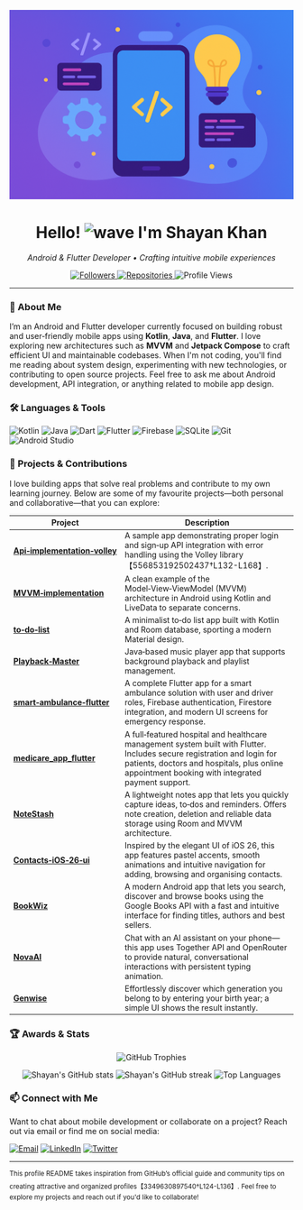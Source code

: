 <!--
  Shayan Khan's GitHub profile README
  -------------------------------------------------------------
  The design of this profile README follows best‑practice guidance on making
  your profile stand out: use a banner image, badges and icons for visual
  appeal, detail your skills succinctly, and showcase your projects and
  collaborations【3349630897540†L124-L136】. It’s organised into clearly
  labeled sections to make it easy to navigate and keep up to date【3349630897540†L124-L142】.
-->

<p align="center">
  <img src="banner.png" alt="Illustration of mobile development" />
</p>

<h1 align="center">Hello! <img src="https://media.giphy.com/media/hvRJCLFzcasrR4ia7z/giphy.gif" width="28" alt="wave"> I'm Shayan Khan</h1>

<p align="center"><em>Android &amp; Flutter Developer • Crafting intuitive mobile experiences</em></p>

<div align="center">
  <!-- Dynamic badges: follower count, repository count, profile views -->
  <a href="https://github.com/shayann07?tab=followers">
    <img src="https://img.shields.io/github/followers/shayann07?label=Followers&amp;style=for-the-badge&amp;color=blue" alt="Followers">
  </a>
  <a href="https://github.com/shayann07?tab=repositories">
    <!-- Updated repository count -->
    <img src="https://img.shields.io/badge/Repositories-28-blueviolet?style=for-the-badge" alt="Repositories">
  </a>
  <img src="https://komarev.com/ghpvc/?username=shayann07&amp;style=for-the-badge&amp;color=brightgreen" alt="Profile Views" />
</div>

---

### 🚀 About Me

I’m an Android and Flutter developer currently focused on building robust and user‑friendly mobile apps using **Kotlin**, **Java**, and **Flutter**. I love exploring new architectures such as **MVVM** and **Jetpack Compose** to craft efficient UI and maintainable codebases. When I'm not coding, you'll find me reading about system design, experimenting with new technologies, or contributing to open source projects. Feel free to ask me about Android development, API integration, or anything related to mobile app design.

### 🛠️ Languages &amp; Tools

<p>
  <img src="https://img.shields.io/badge/Kotlin-%23A97BFF.svg?style=for-the-badge&amp;logo=kotlin&amp;logoColor=white" alt="Kotlin" />
  <img src="https://img.shields.io/badge/Java-%23ED8B00.svg?style=for-the-badge&amp;logo=openjdk&amp;logoColor=white" alt="Java" />
  <img src="https://img.shields.io/badge/Dart-%230175C2.svg?style=for-the-badge&amp;logo=dart&amp;logoColor=white" alt="Dart" />
  <img src="https://img.shields.io/badge/Flutter-%2302569B.svg?style=for-the-badge&amp;logo=flutter&amp;logoColor=white" alt="Flutter" />
  <img src="https://img.shields.io/badge/Firebase-FFCA28?style=for-the-badge&amp;logo=firebase&amp;logoColor=black" alt="Firebase" />
  <img src="https://img.shields.io/badge/SQLite-003B57?style=for-the-badge&amp;logo=sqlite&amp;logoColor=white" alt="SQLite" />
  <img src="https://img.shields.io/badge/Git-%23F05032.svg?style=for-the-badge&amp;logo=git&amp;logoColor=white" alt="Git" />
  <img src="https://img.shields.io/badge/Android%20Studio-3DDC84?style=for-the-badge&amp;logo=androidstudio&amp;logoColor=white" alt="Android Studio" />
</p>

### 🌟 Projects &amp; Contributions

I love building apps that solve real problems and contribute to my own learning journey. Below are some of my favourite projects—both personal and collaborative—that you can explore:

| Project | Description |
| --- | --- |
| [**Api‑implementation‑volley**](https://github.com/shayann07/Api-implementation-volley) | A sample app demonstrating proper login and sign‑up API integration with error handling using the Volley library【556853192502437†L132-L168】. |
| [**MVVM‑implementation**](https://github.com/shayann07/MVVM-implementation) | A clean example of the Model‑View‑ViewModel (MVVM) architecture in Android using Kotlin and LiveData to separate concerns. |
| [**to‑do‑list**](https://github.com/shayann07/to-do-list) | A minimalist to‑do list app built with Kotlin and Room database, sporting a modern Material design. |
| [**Playback‑Master**](https://github.com/shayann07/Playback-Master) | Java‑based music player app that supports background playback and playlist management. |
| [**smart‑ambulance‑flutter**](https://github.com/shayann07/smart-ambulance-flutter) | A complete Flutter app for a smart ambulance solution with user and driver roles, Firebase authentication, Firestore integration, and modern UI screens for emergency response. |
| [**medicare_app_flutter**](https://github.com/shayann07/medicare_app_flutter) | A full‑featured hospital and healthcare management system built with Flutter. Includes secure registration and login for patients, doctors and hospitals, plus online appointment booking with integrated payment support. |
| [**NoteStash**](https://github.com/shayann07/NoteStash) | A lightweight notes app that lets you quickly capture ideas, to‑dos and reminders. Offers note creation, deletion and reliable data storage using Room and MVVM architecture. |
| [**Contacts‑iOS‑26‑ui**](https://github.com/shayann07/Contacts-iOS-26-ui) | Inspired by the elegant UI of iOS 26, this app features pastel accents, smooth animations and intuitive navigation for adding, browsing and organising contacts. |
| [**BookWiz**](https://github.com/shayann07/BookWiz) | A modern Android app that lets you search, discover and browse books using the Google Books API with a fast and intuitive interface for finding titles, authors and best sellers. |
| [**NovaAI**](https://github.com/shayann07/NovaAI) | Chat with an AI assistant on your phone—this app uses Together API and OpenRouter to provide natural, conversational interactions with persistent typing animation. |
| [**Genwise**](https://github.com/shayann07/Genwise) | Effortlessly discover which generation you belong to by entering your birth year; a simple UI shows the result instantly. |

### 🏆 Awards &amp; Stats

<p align="center">
  <!-- Trophy board for fun motivation -->
  <img src="https://github-profile-trophy.vercel.app/?username=shayann07&amp;row=1&amp;column=6&amp;no-frame=true&amp;theme=darkhub" alt="GitHub Trophies" />
</p>

<p align="center">
  <img src="https://github-readme-stats.vercel.app/api?username=shayann07&amp;show_icons=true&amp;theme=tokyonight&amp;include_all_commits=true" alt="Shayan's GitHub stats"/>
  <img src="https://streak-stats.demolab.com/?user=shayann07&amp;theme=tokyonight" alt="Shayan's GitHub streak"/>
  <img src="https://github-readme-stats.vercel.app/api/top-langs/?username=shayann07&amp;layout=compact&amp;theme=tokyonight&amp;langs_count=8" alt="Top Languages"/>
</p>

### 📫 Connect with Me

Want to chat about mobile development or collaborate on a project? Reach out via email or find me on social media:

<p>
  <!-- Replace these links with your real profiles -->
  <a href="mailto:your.email@example.com"><img src="https://img.shields.io/badge/Email-D14836?style=for-the-badge&amp;logo=gmail&amp;logoColor=white" alt="Email" /></a>
  <a href="https://linkedin.com/in/your-profile" target="blank"><img src="https://img.shields.io/badge/LinkedIn-0A66C2?style=for-the-badge&amp;logo=linkedin&amp;logoColor=white" alt="LinkedIn" /></a>
  <a href="https://twitter.com/your-handle" target="blank"><img src="https://img.shields.io/badge/Twitter-1DA1F2?style=for-the-badge&amp;logo=twitter&amp;logoColor=white" alt="Twitter" /></a>
</p>

---

<sup>This profile README takes inspiration from GitHub’s official guide and community tips on creating attractive and organized profiles【3349630897540†L124-L136】. Feel free to explore my projects and reach out if you'd like to collaborate!</sup>
